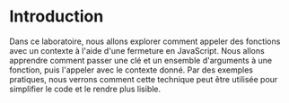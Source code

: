 # Introduction

Dans ce laboratoire, nous allons explorer comment appeler des fonctions avec un contexte à l'aide d'une fermeture en JavaScript. Nous allons apprendre comment passer une clé et un ensemble d'arguments à une fonction, puis l'appeler avec le contexte donné. Par des exemples pratiques, nous verrons comment cette technique peut être utilisée pour simplifier le code et le rendre plus lisible.
